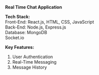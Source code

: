 **Real Time Chat Application**

**Tech Stack:**\
Front-End: React.js, HTML, CSS, JavaScript\
Back-End: Node.js, Express.js\
Database: MongoDB\
Socket.io 

**Key Features:**

1. User Authentication
2. Real-Time Messaging
3. Message History
